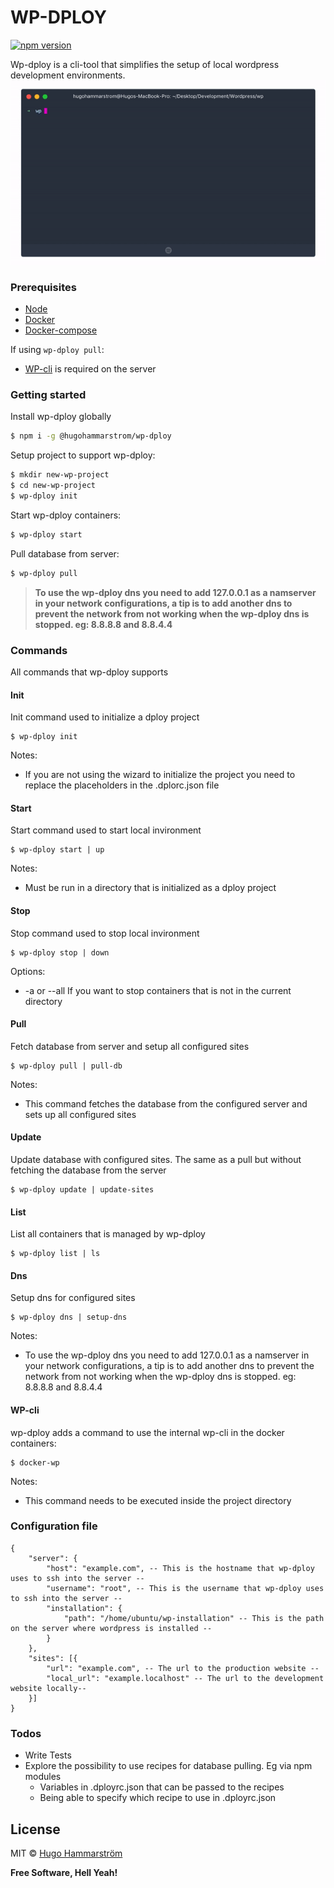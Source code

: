 

# WP-DPLOY
[![npm version](https://badge.fury.io/js/%40hugohammarstrom%2Fwp-dploy.svg)](https://badge.fury.io/js/%40hugohammarstrom%2Fwp-dploy)

Wp-dploy is a cli-tool that simplifies the setup of local wordpress development environments.
![](assets/demo2.gif)

### Prerequisites
  - [Node](https://nodejs.org/en/)
  - [Docker](https://docs.docker.com/install/#supported-platforms)
  - [Docker-compose](https://docs.docker.com/compose/install/)
  
  If using ```wp-dploy pull```:
  - [WP-cli](https://wp-cli.org/) is required on the server

### Getting started

Install wp-dploy globally

```sh
$ npm i -g @hugohammarstrom/wp-dploy
```

Setup project to support wp-dploy:
```sh
$ mkdir new-wp-project
$ cd new-wp-project
$ wp-dploy init
```

Start wp-dploy containers:
```sh
$ wp-dploy start
```

Pull database from server:
```sh
$ wp-dploy pull
```

> **To use the wp-dploy dns you need to add 127.0.0.1 as a namserver in your network configurations, a tip is to add another dns to prevent the network from not working when the wp-dploy dns is stopped. eg: 8.8.8.8 and 8.8.4.4**


### Commands
All commands that wp-dploy supports

#### Init
Init command used to initialize a dploy project
```
$ wp-dploy init
```
Notes:
  - If you are not using the wizard to initialize the project you need to replace the placeholders in the .dplorc.json file

#### Start
Start command used to start local invironment
```
$ wp-dploy start | up
```
Notes:
  - Must be run in a directory that is initialized as a dploy project
  
#### Stop
Stop command used to stop local invironment
```
$ wp-dploy stop | down
```
Options:
  - -a or --all If you want to stop containers that is not in the current directory

#### Pull
Fetch database from server and setup all configured sites
```
$ wp-dploy pull | pull-db
```
Notes:
  - This command fetches the database from the configured server and sets up all configured sites

#### Update
Update database with configured sites. The same as a pull but without fetching the database from the server
```
$ wp-dploy update | update-sites
```
#### List
List all containers that is managed by wp-dploy
```
$ wp-dploy list | ls
```

#### Dns
Setup dns for configured sites
```
$ wp-dploy dns | setup-dns
```

Notes:
  - To use the wp-dploy dns you need to add 127.0.0.1 as a namserver in your network configurations, a tip is to add another dns to prevent the network from not working when the wp-dploy dns is stopped. eg: 8.8.8.8 and 8.8.4.4

#### WP-cli
wp-dploy adds a command to use the internal wp-cli in the docker containers:
```
$ docker-wp
```
Notes:
  - This command needs to be executed inside the project directory


### Configuration file
```
{
    "server": {
        "host": "example.com", -- This is the hostname that wp-dploy uses to ssh into the server --
        "username": "root", -- This is the username that wp-dploy uses to ssh into the server --
        "installation": {
            "path": "/home/ubuntu/wp-installation" -- This is the path on the server where wordpress is installed --
        }
    },
    "sites": [{
        "url": "example.com", -- The url to the production website --
        "local_url": "example.localhost" -- The url to the development website locally--
    }]
}
```

### Todos

 - Write Tests
 - Explore the possibility to use recipes for database pulling. Eg via npm modules
     - Variables in .dployrc.json that can be passed to the recipes
     - Being able to specify which recipe to use in .dployrc.json

License
----

MIT © [Hugo Hammarström](https://github.com/hugohammarstrom)


**Free Software, Hell Yeah!**
